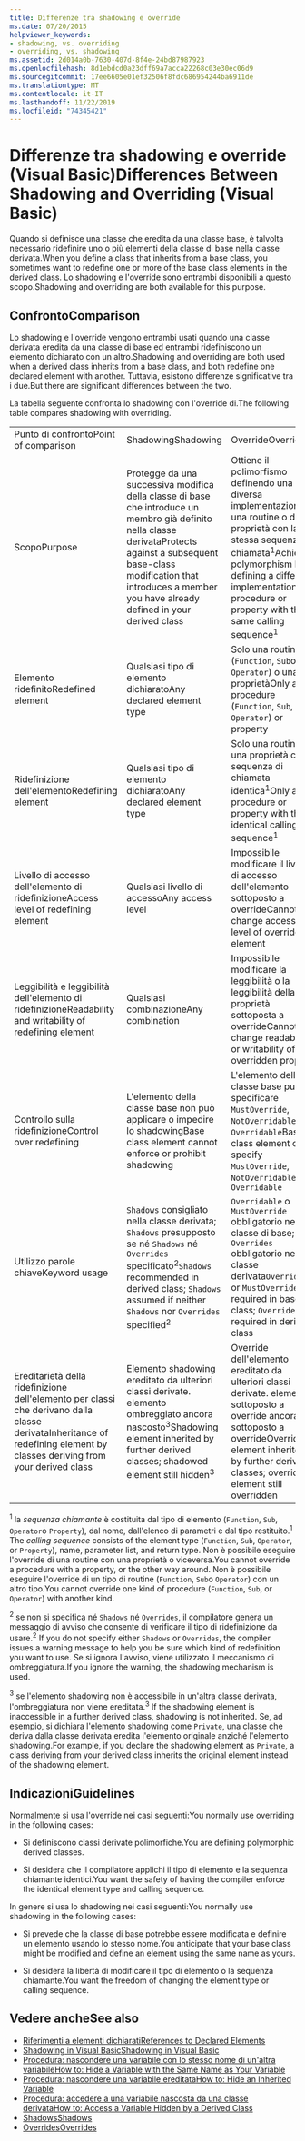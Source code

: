 ```yaml
---
title: Differenze tra shadowing e override
ms.date: 07/20/2015
helpviewer_keywords:
- shadowing, vs. overriding
- overriding, vs. shadowing
ms.assetid: 2d014a0b-7630-407d-8f4e-24bd87987923
ms.openlocfilehash: 8d1ebdcd0a23dff69a7acca22268c03e30ec06d9
ms.sourcegitcommit: 17ee6605e01ef32506f8fdc686954244ba6911de
ms.translationtype: MT
ms.contentlocale: it-IT
ms.lasthandoff: 11/22/2019
ms.locfileid: "74345421"
---
```

# <a name="differences-between-shadowing-and-overriding-visual-basic"></a><span data-ttu-id="48956-102">Differenze tra shadowing e override (Visual Basic)</span><span class="sxs-lookup"><span data-stu-id="48956-102">Differences Between Shadowing and Overriding (Visual Basic)</span></span>
<span data-ttu-id="48956-103">Quando si definisce una classe che eredita da una classe base, è talvolta necessario ridefinire uno o più elementi della classe di base nella classe derivata.</span><span class="sxs-lookup"><span data-stu-id="48956-103">When you define a class that inherits from a base class, you sometimes want to redefine one or more of the base class elements in the derived class.</span></span> <span data-ttu-id="48956-104">Lo shadowing e l'override sono entrambi disponibili a questo scopo.</span><span class="sxs-lookup"><span data-stu-id="48956-104">Shadowing and overriding are both available for this purpose.</span></span>  
  
## <a name="comparison"></a><span data-ttu-id="48956-105">Confronto</span><span class="sxs-lookup"><span data-stu-id="48956-105">Comparison</span></span>  
 <span data-ttu-id="48956-106">Lo shadowing e l'override vengono entrambi usati quando una classe derivata eredita da una classe di base ed entrambi ridefiniscono un elemento dichiarato con un altro.</span><span class="sxs-lookup"><span data-stu-id="48956-106">Shadowing and overriding are both used when a derived class inherits from a base class, and both redefine one declared element with another.</span></span> <span data-ttu-id="48956-107">Tuttavia, esistono differenze significative tra i due.</span><span class="sxs-lookup"><span data-stu-id="48956-107">But there are significant differences between the two.</span></span>  
  
 <span data-ttu-id="48956-108">La tabella seguente confronta lo shadowing con l'override di.</span><span class="sxs-lookup"><span data-stu-id="48956-108">The following table compares shadowing with overriding.</span></span>  
  
||||  
|---|---|---|  
|<span data-ttu-id="48956-109">Punto di confronto</span><span class="sxs-lookup"><span data-stu-id="48956-109">Point of comparison</span></span>|<span data-ttu-id="48956-110">Shadowing</span><span class="sxs-lookup"><span data-stu-id="48956-110">Shadowing</span></span>|<span data-ttu-id="48956-111">Override</span><span class="sxs-lookup"><span data-stu-id="48956-111">Overriding</span></span>|  
|<span data-ttu-id="48956-112">Scopo</span><span class="sxs-lookup"><span data-stu-id="48956-112">Purpose</span></span>|<span data-ttu-id="48956-113">Protegge da una successiva modifica della classe di base che introduce un membro già definito nella classe derivata</span><span class="sxs-lookup"><span data-stu-id="48956-113">Protects against a subsequent base-class modification that introduces a member you have already defined in your derived class</span></span>|<span data-ttu-id="48956-114">Ottiene il polimorfismo definendo una diversa implementazione di una routine o di una proprietà con la stessa sequenza di chiamata<sup>1</sup></span><span class="sxs-lookup"><span data-stu-id="48956-114">Achieves polymorphism by defining a different implementation of a procedure or property with the same calling sequence<sup>1</sup></span></span>|  
|<span data-ttu-id="48956-115">Elemento ridefinito</span><span class="sxs-lookup"><span data-stu-id="48956-115">Redefined element</span></span>|<span data-ttu-id="48956-116">Qualsiasi tipo di elemento dichiarato</span><span class="sxs-lookup"><span data-stu-id="48956-116">Any declared element type</span></span>|<span data-ttu-id="48956-117">Solo una routine (`Function`, `Sub`o `Operator`) o una proprietà</span><span class="sxs-lookup"><span data-stu-id="48956-117">Only a procedure (`Function`, `Sub`, or `Operator`) or property</span></span>|  
|<span data-ttu-id="48956-118">Ridefinizione dell'elemento</span><span class="sxs-lookup"><span data-stu-id="48956-118">Redefining element</span></span>|<span data-ttu-id="48956-119">Qualsiasi tipo di elemento dichiarato</span><span class="sxs-lookup"><span data-stu-id="48956-119">Any declared element type</span></span>|<span data-ttu-id="48956-120">Solo una routine o una proprietà con la sequenza di chiamata identica<sup>1</sup></span><span class="sxs-lookup"><span data-stu-id="48956-120">Only a procedure or property with the identical calling sequence<sup>1</sup></span></span>|  
|<span data-ttu-id="48956-121">Livello di accesso dell'elemento di ridefinizione</span><span class="sxs-lookup"><span data-stu-id="48956-121">Access level of redefining element</span></span>|<span data-ttu-id="48956-122">Qualsiasi livello di accesso</span><span class="sxs-lookup"><span data-stu-id="48956-122">Any access level</span></span>|<span data-ttu-id="48956-123">Impossibile modificare il livello di accesso dell'elemento sottoposto a override</span><span class="sxs-lookup"><span data-stu-id="48956-123">Cannot change access level of overridden element</span></span>|  
|<span data-ttu-id="48956-124">Leggibilità e leggibilità dell'elemento di ridefinizione</span><span class="sxs-lookup"><span data-stu-id="48956-124">Readability and writability of redefining element</span></span>|<span data-ttu-id="48956-125">Qualsiasi combinazione</span><span class="sxs-lookup"><span data-stu-id="48956-125">Any combination</span></span>|<span data-ttu-id="48956-126">Impossibile modificare la leggibilità o la leggibilità della proprietà sottoposta a override</span><span class="sxs-lookup"><span data-stu-id="48956-126">Cannot change readability or writability of overridden property</span></span>|  
|<span data-ttu-id="48956-127">Controllo sulla ridefinizione</span><span class="sxs-lookup"><span data-stu-id="48956-127">Control over redefining</span></span>|<span data-ttu-id="48956-128">L'elemento della classe base non può applicare o impedire lo shadowing</span><span class="sxs-lookup"><span data-stu-id="48956-128">Base class element cannot enforce or prohibit shadowing</span></span>|<span data-ttu-id="48956-129">L'elemento della classe base può specificare `MustOverride`, `NotOverridable`o `Overridable`</span><span class="sxs-lookup"><span data-stu-id="48956-129">Base class element can specify `MustOverride`, `NotOverridable`, or `Overridable`</span></span>|  
|<span data-ttu-id="48956-130">Utilizzo parole chiave</span><span class="sxs-lookup"><span data-stu-id="48956-130">Keyword usage</span></span>|<span data-ttu-id="48956-131">`Shadows` consigliato nella classe derivata; `Shadows` presupposto se né `Shadows` né `Overrides` specificato<sup>2</sup></span><span class="sxs-lookup"><span data-stu-id="48956-131">`Shadows` recommended in derived class; `Shadows` assumed if neither `Shadows` nor `Overrides` specified<sup>2</sup></span></span>|<span data-ttu-id="48956-132">`Overridable` o `MustOverride` obbligatorio nella classe di base; `Overrides` obbligatorio nella classe derivata</span><span class="sxs-lookup"><span data-stu-id="48956-132">`Overridable` or `MustOverride` required in base class; `Overrides` required in derived class</span></span>|  
|<span data-ttu-id="48956-133">Ereditarietà della ridefinizione dell'elemento per classi che derivano dalla classe derivata</span><span class="sxs-lookup"><span data-stu-id="48956-133">Inheritance of redefining element by classes deriving from your derived class</span></span>|<span data-ttu-id="48956-134">Elemento shadowing ereditato da ulteriori classi derivate. elemento ombreggiato ancora nascosto<sup>3</sup></span><span class="sxs-lookup"><span data-stu-id="48956-134">Shadowing element inherited by further derived classes; shadowed element still hidden<sup>3</sup></span></span>|<span data-ttu-id="48956-135">Override dell'elemento ereditato da ulteriori classi derivate. elemento sottoposto a override ancora sottoposto a override</span><span class="sxs-lookup"><span data-stu-id="48956-135">Overriding element inherited by further derived classes; overridden element still overridden</span></span>|  
  
 <span data-ttu-id="48956-136"><sup>1</sup> la *sequenza chiamante* è costituita dal tipo di elemento (`Function`, `Sub`, `Operator`o `Property`), dal nome, dall'elenco di parametri e dal tipo restituito.</span><span class="sxs-lookup"><span data-stu-id="48956-136"><sup>1</sup> The *calling sequence* consists of the element type (`Function`, `Sub`, `Operator`, or `Property`), name, parameter list, and return type.</span></span> <span data-ttu-id="48956-137">Non è possibile eseguire l'override di una routine con una proprietà o viceversa.</span><span class="sxs-lookup"><span data-stu-id="48956-137">You cannot override a procedure with a property, or the other way around.</span></span> <span data-ttu-id="48956-138">Non è possibile eseguire l'override di un tipo di routine (`Function`, `Sub`o `Operator`) con un altro tipo.</span><span class="sxs-lookup"><span data-stu-id="48956-138">You cannot override one kind of procedure (`Function`, `Sub`, or `Operator`) with another kind.</span></span>  
  
 <span data-ttu-id="48956-139"><sup>2</sup> se non si specifica né `Shadows` né `Overrides`, il compilatore genera un messaggio di avviso che consente di verificare il tipo di ridefinizione da usare.</span><span class="sxs-lookup"><span data-stu-id="48956-139"><sup>2</sup> If you do not specify either `Shadows` or `Overrides`, the compiler issues a warning message to help you be sure which kind of redefinition you want to use.</span></span> <span data-ttu-id="48956-140">Se si ignora l'avviso, viene utilizzato il meccanismo di ombreggiatura.</span><span class="sxs-lookup"><span data-stu-id="48956-140">If you ignore the warning, the shadowing mechanism is used.</span></span>  
  
 <span data-ttu-id="48956-141"><sup>3</sup> se l'elemento shadowing non è accessibile in un'altra classe derivata, l'ombreggiatura non viene ereditata.</span><span class="sxs-lookup"><span data-stu-id="48956-141"><sup>3</sup> If the shadowing element is inaccessible in a further derived class, shadowing is not inherited.</span></span> <span data-ttu-id="48956-142">Se, ad esempio, si dichiara l'elemento shadowing come `Private`, una classe che deriva dalla classe derivata eredita l'elemento originale anziché l'elemento shadowing.</span><span class="sxs-lookup"><span data-stu-id="48956-142">For example, if you declare the shadowing element as `Private`, a class deriving from your derived class inherits the original element instead of the shadowing element.</span></span>  
  
## <a name="guidelines"></a><span data-ttu-id="48956-143">Indicazioni</span><span class="sxs-lookup"><span data-stu-id="48956-143">Guidelines</span></span>  
 <span data-ttu-id="48956-144">Normalmente si usa l'override nei casi seguenti:</span><span class="sxs-lookup"><span data-stu-id="48956-144">You normally use overriding in the following cases:</span></span>  
  
- <span data-ttu-id="48956-145">Si definiscono classi derivate polimorfiche.</span><span class="sxs-lookup"><span data-stu-id="48956-145">You are defining polymorphic derived classes.</span></span>  
  
- <span data-ttu-id="48956-146">Si desidera che il compilatore applichi il tipo di elemento e la sequenza chiamante identici.</span><span class="sxs-lookup"><span data-stu-id="48956-146">You want the safety of having the compiler enforce the identical element type and calling sequence.</span></span>  
  
 <span data-ttu-id="48956-147">In genere si usa lo shadowing nei casi seguenti:</span><span class="sxs-lookup"><span data-stu-id="48956-147">You normally use shadowing in the following cases:</span></span>  
  
- <span data-ttu-id="48956-148">Si prevede che la classe di base potrebbe essere modificata e definire un elemento usando lo stesso nome.</span><span class="sxs-lookup"><span data-stu-id="48956-148">You anticipate that your base class might be modified and define an element using the same name as yours.</span></span>  
  
- <span data-ttu-id="48956-149">Si desidera la libertà di modificare il tipo di elemento o la sequenza chiamante.</span><span class="sxs-lookup"><span data-stu-id="48956-149">You want the freedom of changing the element type or calling sequence.</span></span>  
  
## <a name="see-also"></a><span data-ttu-id="48956-150">Vedere anche</span><span class="sxs-lookup"><span data-stu-id="48956-150">See also</span></span>

- [<span data-ttu-id="48956-151">Riferimenti a elementi dichiarati</span><span class="sxs-lookup"><span data-stu-id="48956-151">References to Declared Elements</span></span>](../../../../visual-basic/programming-guide/language-features/declared-elements/references-to-declared-elements.md)
- [<span data-ttu-id="48956-152">Shadowing in Visual Basic</span><span class="sxs-lookup"><span data-stu-id="48956-152">Shadowing in Visual Basic</span></span>](../../../../visual-basic/programming-guide/language-features/declared-elements/shadowing.md)
- [<span data-ttu-id="48956-153">Procedura: nascondere una variabile con lo stesso nome di un'altra variabile</span><span class="sxs-lookup"><span data-stu-id="48956-153">How to: Hide a Variable with the Same Name as Your Variable</span></span>](../../../../visual-basic/programming-guide/language-features/declared-elements/how-to-hide-a-variable-with-the-same-name-as-your-variable.md)
- [<span data-ttu-id="48956-154">Procedura: nascondere una variabile ereditata</span><span class="sxs-lookup"><span data-stu-id="48956-154">How to: Hide an Inherited Variable</span></span>](../../../../visual-basic/programming-guide/language-features/declared-elements/how-to-hide-an-inherited-variable.md)
- [<span data-ttu-id="48956-155">Procedura: accedere a una variabile nascosta da una classe derivata</span><span class="sxs-lookup"><span data-stu-id="48956-155">How to: Access a Variable Hidden by a Derived Class</span></span>](../../../../visual-basic/programming-guide/language-features/declared-elements/how-to-access-a-variable-hidden-by-a-derived-class.md)
- [<span data-ttu-id="48956-156">Shadows</span><span class="sxs-lookup"><span data-stu-id="48956-156">Shadows</span></span>](../../../../visual-basic/language-reference/modifiers/shadows.md)
- [<span data-ttu-id="48956-157">Overrides</span><span class="sxs-lookup"><span data-stu-id="48956-157">Overrides</span></span>](../../../../visual-basic/language-reference/modifiers/overrides.md)
